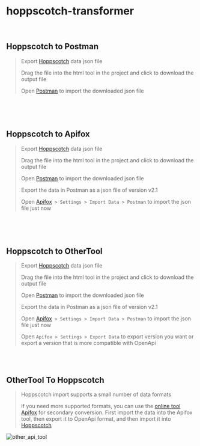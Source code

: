 # hoppscotch-transformer

<br>

## Hoppscotch to Postman

> Export [Hoppscotch](https://hoppscotch.io/) data json file
>
> Drag the file into the html tool in the project and click to download the output file
>
> Open [Postman](https://web.postman.co/) to import the downloaded json file

<br>
<br>
​

## Hoppscotch to Apifox

> Export [Hoppscotch](https://hoppscotch.io/) data json file
>
> Drag the file into the html tool in the project and click to download the output file
>
> Open [Postman](https://web.postman.co/) to import the downloaded json file
>
> Export the data in Postman as a json file of version v2.1
>
> Open [Apifox](https://app.apifox.com/main/)``` > Settings > Import Data > Postman``` to import the json file just now

<br>
<br>
​

## Hoppscotch to OtherTool

> Export [Hoppscotch](https://hoppscotch.io/) data json file
>
> Drag the file into the html tool in the project and click to download the output file
>
> Open [Postman](https://web.postman.co/) to import the downloaded json file
>
> Export the data in Postman as a json file of version v2.1
>
> Open [Apifox](https://app.apifox.com/main/)``` > Settings > Import Data > Postman``` to import the json file just now
>
> Open ```Apifox > Settings > Export Data``` to export version you want or export a version that is more compatible with OpenApi

<br>
<br>


## OtherTool To Hoppscotch

> Hoppscotch import supports a small number of data formats
>
> If you need more supported formats, you can use the [online tool Apifox](https://app.apifox.com/main/) for secondary conversion. First import the data into the Apifox tool, then export it to OpenApi format, and then import it into [Hoppscotch](https://hoppscotch.io/)

![other_api_tool](https://github.com/user-attachments/assets/1399d153-5f5b-4c35-92bd-95ae7bc5018e)

<br>
<br>
​

